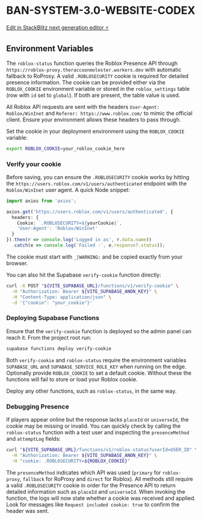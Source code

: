 # BAN-SYSTEM-3.0-WEBSITE-CODEX

[Edit in StackBlitz next generation editor ⚡️](https://stackblitz.com/~/github.com/TheRacBW/BAN-SYSTEM-3.0-WEBSITE-CODEX)

## Environment Variables

The `roblox-status` function queries the Roblox Presence API through
`https://roblox-proxy.theraccoonmolester.workers.dev` with automatic
fallback to RoProxy. A valid `.ROBLOSECURITY` cookie is required for detailed
presence information. The cookie can be provided either via the `ROBLOX_COOKIE`
environment variable or stored in the `roblox_settings` table (row with `id`
set to `global`). If both are present, the table value is used.

All Roblox API requests are sent with the headers `User-Agent: Roblox/WinInet` and `Referer: https://www.roblox.com/` to mimic the official client. Ensure your environment allows these headers to pass through.

Set the cookie in your deployment environment using the `ROBLOX_COOKIE` variable:

```bash
export ROBLOX_COOKIE=your_roblox_cookie_here
```

### Verify your cookie

Before saving, you can ensure the `.ROBLOSECURITY` cookie works by hitting the
`https://users.roblox.com/v1/users/authenticated` endpoint with the
`Roblox/WinInet` user agent. A quick Node snippet:

```typescript
import axios from 'axios';

axios.get('https://users.roblox.com/v1/users/authenticated', {
  headers: {
    Cookie: `.ROBLOSECURITY=${yourCookie}`,
    'User-Agent': 'Roblox/WinInet'
  }
}).then(r => console.log('Logged in as', r.data.name))
  .catch(e => console.log('Failed -', e.response?.status));
```

The cookie must start with `_|WARNING:` and be copied exactly from your browser.

You can also hit the Supabase `verify-cookie` function directly:

```bash
curl -X POST "${VITE_SUPABASE_URL}/functions/v1/verify-cookie" \
  -H "Authorization: Bearer ${VITE_SUPABASE_ANON_KEY}" \
  -H "Content-Type: application/json" \
  -d '{"cookie": "your_cookie"}'
```

### Deploying Supabase Functions

Ensure that the `verify-cookie` function is deployed so the admin panel can
reach it. From the project root run:

```bash
supabase functions deploy verify-cookie
```

Both `verify-cookie` and `roblox-status` require the environment variables
`SUPABASE_URL` and `SUPABASE_SERVICE_ROLE_KEY` when running on the edge.
Optionally provide `ROBLOX_COOKIE` to set a default cookie. Without these the
functions will fail to store or load your Roblox cookie.

Deploy any other functions, such as `roblox-status`, in the same way.

### Debugging Presence

If players appear online but the response lacks `placeId` or `universeId`, the
cookie may be missing or invalid. You can quickly check by calling the
`roblox-status` function with a test user and inspecting the `presenceMethod`
and `attemptLog` fields:

```bash
curl "${VITE_SUPABASE_URL}/functions/v1/roblox-status?userId=USER_ID" \
  -H "Authorization: Bearer ${VITE_SUPABASE_ANON_KEY}" \
  -H "cookie: .ROBLOSECURITY=${ROBLOX_COOKIE}"
```

The `presenceMethod` indicates which API was used (`primary` for
`roblox-proxy`, `fallback` for RoProxy and `direct` for Roblox). All methods
still require a valid `.ROBLOSECURITY` cookie in order for the Presence API to
return detailed information such as `placeId` and `universeId`.
When invoking the function, the logs will now state whether a cookie was
received and applied. Look for messages like `Request included cookie: true` to
confirm the header was sent.
